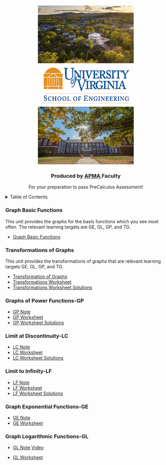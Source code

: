 <!-- PROJECT LOGO -->
<br />
<div align="center">
  <a href="https://github.com/MeiqinatUVA/Precalculus">
    <img src="images/logo2.jpeg" alt="Logo" width="300" height="180">
      <img src="images/logo.png" alt="Logo1" width="300" height="130">
      <img src="images/logo1.jpeg" alt="Logo2" width="300" height="180">
  </a>

  <h3 align="center">Produced by <a href="https://engineering.virginia.edu/offices-programs/applied-mathematics">APMA </a> Faculty</h3>

  <p align="center">
    For your preparation to pass PreCalculus Assessment!
    
  </p>
</div>



<!-- List of Learning Targets -->
<details>
 <summary>Table of Contents </summary>  
  <ol>
 <li><a href="#graph-basic-functions">Graph Basic Functions</a></li>
<li><a href="#transformations-of-graphs">Transformations of Graphs</a></li>
<li><a href="#graphs-of-power-functions-gp">Graphs of Power Functions</a></li>
    
 <li> <a href="#limit-at-discontinuity-lc">Limit at Discontinuity (LC)</a> </li> 
 <li><a href="#limit-to-infinity-lf">Limit at Infinity (LF)</a></li>
<li><a href="#graph-exponential-functions-ge">Graph Exponential Functions (GE)</a></li>  
 <li><a href="#graph-logarithmic-functions-gl">Graph Logarithmic Functions (GL)</a></li>

  </ol>
</details>


<!-- Graph Basic Functions -->
### Graph Basic Functions
This unit provides the graphs for the basis functions which you see most often. The relevant learning targets are GE, GL, GP, and TG. 
* <a href="https://apmauva.github.io/PreCalculus-Preparation/notes/PreCalculus_Graphs of Basic Functions_Slides.pdf"> Graph Basic Functions </a>

<!-- Transformations of Graphs-->
### Transformations of Graphs
This unit provides the transformations of graphs that are relevant learning targets GE, GL, GP, and TG. 
* <a href="https://apmauva.github.io/PreCalculus-Preparation/notes/PreCalculus_Transformation of Graphs._Slides.pdf"> Transformation of Graphs </a>
* <a href="https://apmauva.github.io/PreCalculus-Preparation/worksheets/Worksheet_Transformations of graphs.pdf">Transformations Worksheet</a>
* <a href="https://apmauva.github.io/PreCalculus-Preparation/worksheets/Solutions_Worksheet_Transformations of graphs.pdf">Transformations Worksheet Solutions</a>


<!-- Graphs of Power Functions-->
###  Graphs of Power Functions-GP

* <a href="https://apmauva.github.io/PreCalculus-Preparation/notes/PreCalculus_Graph Power Functions_Slides.pdf"> GP Note </a>
* <a href="https://apmauva.github.io/PreCalculus-Preparation/worksheets/Worksheet_Graphs of power functions.pdf">GP Worksheet</a>
* <a href="https://apmauva.github.io/PreCalculus-Preparation/worksheets/Solutions_Worksheet_Graphs of power functions.pdf">GP Worksheet Solutions</a>
<!-- Limit at Discontinuity (Learning Target LC) -->


### Limit at Discontinuity-LC
* <a href="https://apmauva.github.io/PreCalculus-Preparation/notes/notelc.pdf">LC Note</a>
* <a href="https://apmauva.github.io/PreCalculus-Preparation/worksheets/wslc.pdf">LC Worksheet</a>
* <a href="https://apmauva.github.io/PreCalculus-Preparation/worksheets/solutions-wslc.pdf">LC Worksheet Solutions</a>

<!-- Limit at Infinity (Learning Target LF) -->
### Limit to Infinity-LF
* <a href="https://apmauva.github.io/PreCalculus-Preparation/notes/notelf.pdf">LF Note</a>
* <a href="https://apmauva.github.io/PreCalculus-Preparation/worksheets/wslf.pdf">LF Worksheet</a>
* <a href="https://apmauva.github.io/PreCalculus-Preparation/worksheets/solutions-wslf.pdf">LF Worksheet Solutions</a>


<!-- Graph Exponential Functions (Learning Target GE) -->
### Graph Exponential Functions-GE
* <a href="https://apmauva.github.io/PreCalculus-Preparation/notes/notege.pdf">GE Note</a>
* <a href="https://apmauva.github.io/PreCalculus-Preparation/worksheets/wsge.pdf">GE Worksheet</a>

<!-- Graph Logarithmic Functions (Learning Target GL) -->
### Graph Logarithmic Functions-GL
* <a href="https://apmauva.github.io/PreCalculus-Preparation/notes/notegl.pdf">GL Note</a>
   [ Video](https://uva.hosted.panopto.com/Panopto/Pages/Viewer.aspx?id=4f00887b-3e70-4ea6-be84-afef011050fe)

* <a href="https://apmauva.github.io/PreCalculus-Preparation/worksheets/wsgl.pdf">GL Worksheet</a>






